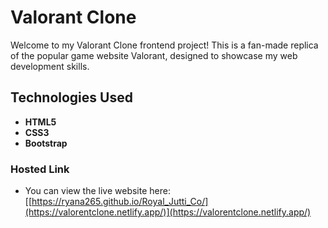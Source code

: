 # Valorant Clone
 Welcome to my Valorant Clone frontend project! This is a fan-made replica of the popular game website Valorant, designed to showcase my web development skills.
 
## Technologies Used

- **HTML5**
- **CSS3**
- **Bootstrap**

### Hosted Link
- You can view the live website here: [[https://ryana265.github.io/Royal_Jutti_Co/](https://valorentclone.netlify.app/)](https://valorentclone.netlify.app/)

